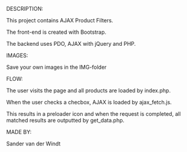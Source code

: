 
DESCRIPTION:

This project contains AJAX Product Filters.

The front-end is created with Bootstrap.

The backend uses PDO, AJAX with jQuery and PHP.

IMAGES:

Save your own images in the IMG-folder

FLOW:

The user visits the page and all products are loaded by index.php.

When the user checks a checbox, AJAX is loaded by ajax_fetch.js.

This results in a preloader icon and when the request is completed,
all matched results are outputted by get_data.php.

MADE BY:

Sander van der Windt



